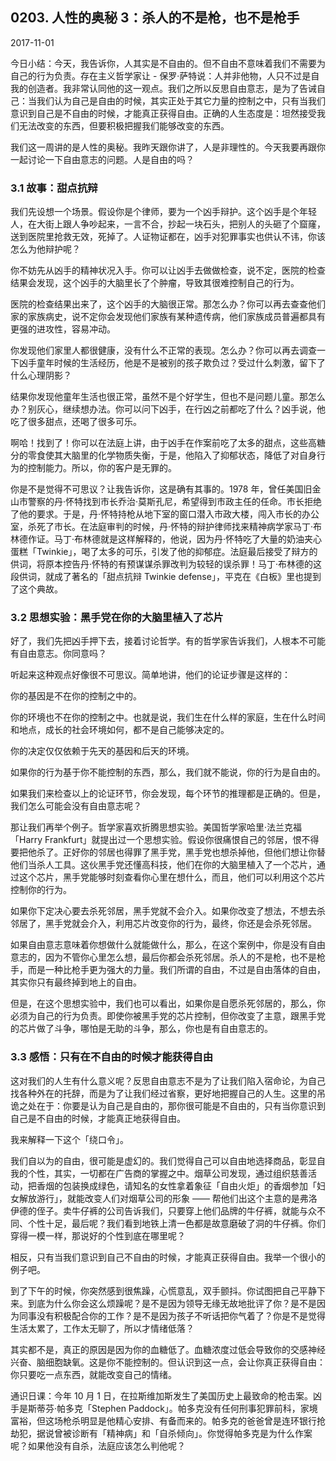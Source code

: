 ## 0203. 人性的奥秘 3：杀人的不是枪，也不是枪手

2017-11-01

今日小结：今天，我告诉你，人其实是不自由的。但不自由不意味着我们不需要为自己的行为负责。存在主义哲学家让 - 保罗·萨特说：人并非他物，人只不过是自我的创造者。我非常认同他的这一观点。我们之所以反思自由意志，是为了告诫自己：当我们认为自己是自由的时候，其实正处于其它力量的控制之中，只有当我们意识到自己是不自由的时候，才能真正获得自由。正确的人生态度是：坦然接受我们无法改变的东西，但要积极把握我们能够改变的东西。

我们这一周讲的是人性的奥秘。我昨天跟你讲了，人是非理性的。今天我要再跟你一起讨论一下自由意志的问题。人是自由的吗？

### 3.1 故事：甜点抗辩

我们先设想一个场景。假设你是个律师，要为一个凶手辩护。这个凶手是个年轻人，在大街上跟人争吵起来，一言不合，抄起一块石头，把别人的头砸了个窟窿，送到医院里抢救无效，死掉了。人证物证都在，凶手对犯罪事实也供认不讳，你该怎么为他辩护呢？

你不妨先从凶手的精神状况入手。你可以让凶手去做做检查，说不定，医院的检查结果会发现，这个凶手的大脑里长了个肿瘤，导致其很难控制自己的行为。

医院的检查结果出来了，这个凶手的大脑很正常。那怎么办？你可以再去查查他们家的家族病史，说不定你会发现他们家族有某种遗传病，他们家族成员普遍都具有更强的进攻性，容易冲动。

你发现他们家里人都很健康，没有什么不正常的表现。怎么办？你可以再去调查一下凶手童年时候的生活经历，他是不是被别的孩子欺负过？受过什么刺激，留下了什么心理阴影？

结果你发现他童年生活也很正常，虽然不是个好学生，但也不是问题儿童。那怎么办？别灰心，继续想办法。你可以问下凶手，在行凶之前都吃了什么？凶手说，他吃了很多甜点，还喝了很多可乐。

啊哈！找到了！你可以在法庭上讲，由于凶手在作案前吃了太多的甜点，这些高糖分的零食使其大脑里的化学物质失衡，于是，他陷入了抑郁状态，降低了对自身行为的控制能力。所以，你的客户是无罪的。

你是不是觉得不可思议？让我告诉你，这是确有其事的。1978 年，曾任美国旧金山市警察的丹·怀特找到市长乔治·莫斯孔尼，希望得到市政主任的任命。市长拒绝了他的要求。于是，丹·怀特持枪从地下室的窗口潜入市政大楼，闯入市长的办公室，杀死了市长。在法庭审判的时候，丹·怀特的辩护律师找来精神病学家马丁·布林德作证。马丁·布林德就是这样解释的，他说，因为丹·怀特吃了大量的奶油夹心蛋糕「Twinkie」，喝了太多的可乐，引发了他的抑郁症。法庭最后接受了辩方的供词，将原本控告丹·怀特的有预谋谋杀罪改判为较轻的误杀罪！马丁·布林德的这段供词，就成了著名的「甜点抗辩 Twinkie defense」，平克在《白板》里也提到了这个典故。

### 3.2 思想实验：黑手党在你的大脑里植入了芯片

好了，我们先把凶手押下去，接着讨论哲学。有的哲学家告诉我们，人根本不可能有自由意志。你同意吗？

听起来这种观点好像很不可思议。简单地讲，他们的论证步骤是这样的：

你的基因是不在你的控制之中的。

你的环境也不在你的控制之中。也就是说，我们生在什么样的家庭，生在什么时间和地点，成长的社会环境如何，都不是自己能够决定的。

你的决定仅仅依赖于先天的基因和后天的环境。

如果你的行为基于你不能控制的东西，那么，我们就不能说，你的行为是自由的。

如果我们来检查以上的论证环节，你会发现，每个环节的推理都是正确的。但是，我们怎么可能会没有自由意志呢？

那让我们再举个例子。哲学家喜欢折腾思想实验。美国哲学家哈里·法兰克福「Harry Frankfurt」就提出过一个思想实验。假设你很痛恨自己的邻居，恨不得要把他杀了。正好你的邻居也得罪了黑手党，黑手党也想杀掉他，但他们想让你替他们当杀人工具。这伙黑手党还懂高科技，他们在你的大脑里植入了一个芯片，通过这个芯片，黑手党能够时刻查看你心里在想什么，而且，他们可以利用这个芯片控制你的行为。

如果你下定决心要去杀死邻居，黑手党就不会介入。如果你改变了想法，不想去杀邻居了，黑手党就会介入，利用芯片改变你的行为，最终，你还是会杀死邻居。

如果自由意志意味着你想做什么就能做什么，那么，在这个案例中，你是没有自由意志的，因为不管你心里怎么想，最后你都会杀死邻居。杀人的不是枪，也不是枪手，而是一种比枪手更为强大的力量。我们所谓的自由，不过是自由落体的自由，其实你只有最终掉到地上的自由。

但是，在这个思想实验中，我们也可以看出，如果你是自愿杀死邻居的，那么，你必须为自己的行为负责。即使你被黑手党的芯片控制，但你改变了主意，跟黑手党的芯片做了斗争，哪怕是无助的斗争，那么，你也是有自由意志的。

### 3.3 感悟：只有在不自由的时候才能获得自由

这对我们的人生有什么意义呢？反思自由意志不是为了让我们陷入宿命论，为自己找各种外在的托辞，而是为了让我们经过省察，更好地把握自己的人生。这里的吊诡之处在于：你要是认为自己是自由的，那你很可能是不自由的，只有当你意识到自己是不自由的时候，才能真正地获得自由。

我来解释一下这个「绕口令」。

我们自以为的自由，很可能是虚幻的。我们觉得自己可以自由地选择商品，彰显自我的个性，其实，一切都在广告商的掌握之中。烟草公司发现，通过组织慈善活动，把香烟的包装换成绿色，请知名的女性拿着象征「自由火炬」的香烟参加「妇女解放游行」，就能改变人们对烟草公司的形象 —— 帮他们出这个主意的是弗洛伊德的侄子。卖牛仔裤的公司告诉我们，只要穿上他们品牌的牛仔裤，就能与众不同、个性十足，最后呢？我们看到地铁上清一色都是故意磨破了洞的牛仔裤。你们穿得一模一样，那说好的个性到底在哪里呢？

相反，只有当我们意识到自己不自由的时候，才能真正获得自由。我举一个很小的例子吧。

到了下午的时候，你突然感到很焦躁，心慌意乱，双手颤抖。你试图把自己平静下来。到底为什么你会这么烦躁呢？是不是因为领导无缘无故地批评了你？是不是因为同事没有积极配合你的工作？是不是因为孩子不听话把你气着了？你是不是觉得生活太累了，工作太无聊了，所以才情绪低落？

其实都不是，真正的原因是因为你的血糖低了。血糖浓度过低会导致你的交感神经兴奋、脑细胞缺氧。这是你不能控制的。但认识到这一点，会让你真正获得自由：你只要吃一点东西，就能改变自己的情绪。

通识日课：今年 10 月 1 日，在拉斯维加斯发生了美国历史上最致命的枪击案。凶手是斯蒂芬·帕多克「Stephen Paddock」。帕多克没有任何刑事犯罪前科，家境富裕，但这场枪杀明显是他精心安排、有备而来的。帕多克的爸爸曾是连环银行抢劫犯，据说曾被诊断有「精神病」和「自杀倾向」。你觉得帕多克是为什么作案呢？如果他没有自杀，法庭应该怎么判他呢？
